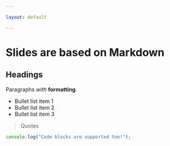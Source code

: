 ```yaml
---

layout: default

---
```


# Slides are based on Markdown

## Headings

Paragraphs _with_ **formatting**.

- Bullet list item 1
- Bullet list item 2
- Bullet list item 3

> Quotes

```javascript
console.log("Code blocks are supported too!");
```
